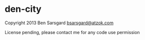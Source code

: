 den-city
=======

Copyright 2013 Ben Sarsgard
bsarsgard@atzok.com

License pending, please contact me for any code use permission